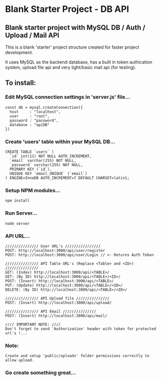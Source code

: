 # Blank Starter Project - DB API
## Blank starter project with MySQL DB / Auth / Upload / Mail API

This is a blank 'starter' project structure created for faster project development.

It uses MySQL as the backend database, has a built in token authication system, upload file api and very light/basic mail api (for testing).

## To install:

### Edit MySQL connection settings in 'server.js' file...
```
const db = mysql.createConnection({
  host     : "localhost",
  user     : "root",
  password : "password",
  database : "apiDB"
})
```

### Create 'users' table within your MySQL DB...
```
CREATE TABLE `users` (
  `id` int(11) NOT NULL AUTO_INCREMENT,
  `email` varchar(255) NOT NULL,
  `password` varchar(255) NOT NULL,
  PRIMARY KEY (`id`),
  UNIQUE KEY `email_UNIQUE` (`email`)
) ENGINE=InnoDB AUTO_INCREMENT=7 DEFAULT CHARSET=latin1;

```

### Setup NPM modules...
```
npm install
```

### Run Server...
```
node server
```

### API URL...
```
/////////////// User URL's ////////////////
POST: http://localhost:3000/api/user/register
POST: http://localhost:3000/api/user/Login // <- Returns Auth Token

/////////////// API Table URL's (Replace <Table> and <ID>) ///////////////
GET: (Index) http://localhost:3000/api/<TABLE>/
GET: (By ID) http://localhost:3000/api/<TABLE>/<ID>/
POST: (Insert) http://localhost:3000/api/<TABLE>/
PUT: (Update) http://localhost:3000/api/<TABLE>/<ID>/
DELETE: (By ID) http://localhost:3000/api/<TABLE>/<ID>/

/////////////// API Upload file ///////////////
POST: (Insert) http://localhost:3000/api/upload/

/////////////// API Email ///////////////
POST: (Insert) http://localhost:3000/api/mail/

//// IMPORTANT NOTE: ////
Don't forget to send 'Authorization' header with token for protected url's !...
```

### Note:
```
Create and setup 'public/uploads' folder permissions correctly to allow upload.
```

### Go create something great...
